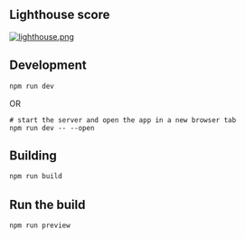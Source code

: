 ## Lighthouse score
[![lighthouse.png](https://i.postimg.cc/Qtg1zHdQ/lighthouse.png)](https://ibb.co/4dw2WFv)

## Development
```bash
npm run dev
```
OR
```
# start the server and open the app in a new browser tab
npm run dev -- --open
```

## Building
```bash
npm run build
```

## Run the build
```
npm run preview
```
